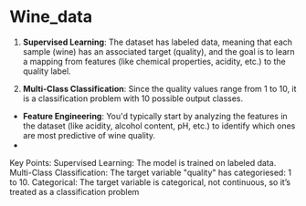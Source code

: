 # Wine_data
1. **Supervised Learning**: The dataset has labeled data, meaning that each sample (wine) has an associated target (quality), and the goal is to learn a mapping from features (like chemical properties, acidity, etc.) to the quality label.
   
2. **Multi-Class Classification**: Since the quality values range from 1 to 10, it is a classification problem with 10 possible output classes.
- **Feature Engineering**: You'd typically start by analyzing the features in the dataset (like acidity, alcohol content, pH, etc.) to identify which ones are most predictive of wine quality.
- 
Key Points:
Supervised Learning: The model is trained on labeled data.
Multi-Class Classification: The target variable "quality" has categoriesed: 1 to 10.
Categorical: The target variable is categorical, not continuous, so it’s treated as a classification problem

